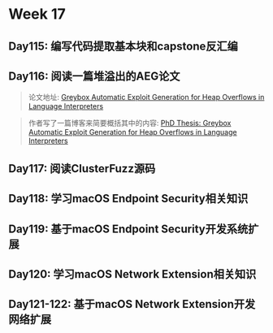 # Week 17


## Day115: 编写代码提取基本块和capstone反汇编

## Day116: 阅读一篇堆溢出的AEG论文

> 论文地址: [Greybox Automatic Exploit Generation for Heap Overflows in Language Interpreters](https://seanhn.files.wordpress.com/2020/11/heelan_phd_thesis.pdf) 

> 作者写了一篇博客来简要概括其中的内容: [PhD Thesis: Greybox Automatic Exploit Generation for Heap Overflows in Language Interpreters](https://sean.heelan.io/2020/11/18/phd-thesis-greybox-automatic-exploit-generation-for-heap-overflows-in-language-interpreters/)

## Day117: 阅读ClusterFuzz源码

## Day118: 学习macOS Endpoint Security相关知识

## Day119: 基于macOS Endpoint Security开发系统扩展

## Day120: 学习macOS Network Extension相关知识

## Day121-122: 基于macOS Network Extension开发网络扩展